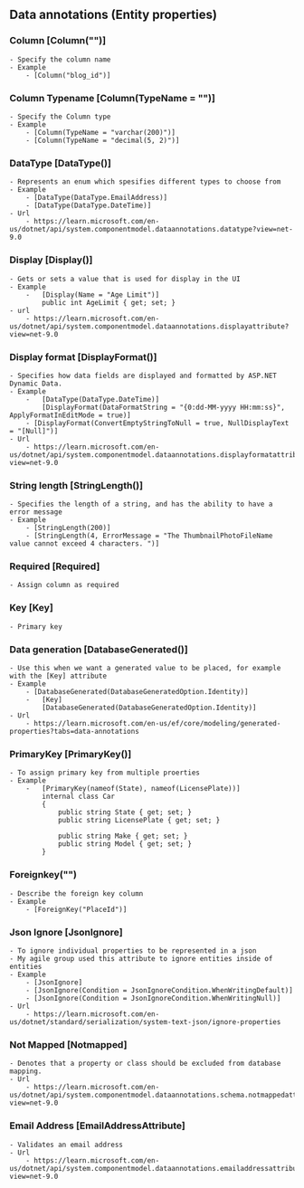 ﻿## Data annotations (Entity properties)

### Column [Column("")]
    - Specify the column name
    - Example
        - [Column("blog_id")]

### Column Typename [Column(TypeName = "")]
    - Specify the Column type
    - Example
        - [Column(TypeName = "varchar(200)")]
        - [Column(TypeName = "decimal(5, 2)")]

### DataType [DataType()]
    - Represents an enum which spesifies different types to choose from
    - Example
        - [DataType(DataType.EmailAddress)]
        - [DataType(DataType.DateTime)]
    - Url
        - https://learn.microsoft.com/en-us/dotnet/api/system.componentmodel.dataannotations.datatype?view=net-9.0

### Display [Display()]
    - Gets or sets a value that is used for display in the UI
    - Example
        -   [Display(Name = "Age Limit")]
            public int AgeLimit { get; set; }
    - url
        - https://learn.microsoft.com/en-us/dotnet/api/system.componentmodel.dataannotations.displayattribute?view=net-9.0

### Display format [DisplayFormat()]
    - Specifies how data fields are displayed and formatted by ASP.NET Dynamic Data.
    - Example
        -   [DataType(DataType.DateTime)]
            [DisplayFormat(DataFormatString = "{0:dd-MM-yyyy HH:mm:ss}", ApplyFormatInEditMode = true)]
        - [DisplayFormat(ConvertEmptyStringToNull = true, NullDisplayText = "[Null]")]
    - Url
        - https://learn.microsoft.com/en-us/dotnet/api/system.componentmodel.dataannotations.displayformatattribute?view=net-9.0

### String length [StringLength()]
    - Specifies the length of a string, and has the ability to have a error message
    - Example
        - [StringLength(200)]
        - [StringLength(4, ErrorMessage = "The ThumbnailPhotoFileName value cannot exceed 4 characters. ")]

### Required [Required]
    - Assign column as required

### Key [Key]
    - Primary key

### Data generation [DatabaseGenerated()]
    - Use this when we want a generated value to be placed, for example with the [Key] attribute
    - Example
        - [DatabaseGenerated(DatabaseGeneratedOption.Identity)]
        -   [Key]
            [DatabaseGenerated(DatabaseGeneratedOption.Identity)]
    - Url
        - https://learn.microsoft.com/en-us/ef/core/modeling/generated-properties?tabs=data-annotations

### PrimaryKey [PrimaryKey()]
    - To assign primary key from multiple proerties
    - Example
        -   [PrimaryKey(nameof(State), nameof(LicensePlate))]
            internal class Car
            {
                public string State { get; set; }
                public string LicensePlate { get; set; }
            
                public string Make { get; set; }
                public string Model { get; set; }
            }

### Foreignkey("")
    - Describe the foreign key column
    - Example
        - [ForeignKey("PlaceId")]

### Json Ignore [JsonIgnore]
    - To ignore individual properties to be represented in a json
    - My agile group used this attribute to ignore entities inside of entities
    - Example
        - [JsonIgnore]
        - [JsonIgnore(Condition = JsonIgnoreCondition.WhenWritingDefault)]
        - [JsonIgnore(Condition = JsonIgnoreCondition.WhenWritingNull)]
    - Url
        - https://learn.microsoft.com/en-us/dotnet/standard/serialization/system-text-json/ignore-properties

### Not Mapped [Notmapped]
    - Denotes that a property or class should be excluded from database mapping.
    - Url
        - https://learn.microsoft.com/en-us/dotnet/api/system.componentmodel.dataannotations.schema.notmappedattribute?view=net-9.0

### Email Address [EmailAddressAttribute]
    - Validates an email address
    - Url
        - https://learn.microsoft.com/en-us/dotnet/api/system.componentmodel.dataannotations.emailaddressattribute?view=net-9.0
